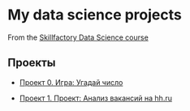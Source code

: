 # My data science projects
From the [Skillfactory Data Science course](https://skillfactory.ru/data-scientist)

## Проекты

* [Проект 0. Игра: Угадай число](https://github.com/KorotchenkoA/sf_data_science/tree/main/project_0)

* [Проект 1. Проект: Анализ вакансий на hh.ru](https://github.com/KorotchenkoA/sf_data_science/tree/main/project_1)